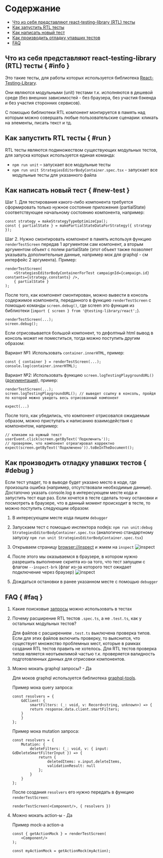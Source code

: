 # Содержание
- [Что из себя представляют react-testing-library (RTL) тесты](#info)
- [Как запустить RTL тесты](#run)
- [Как написать новый тест](#new-test)
- [Как производить отладку упавших тестов](#debug)
- [FAQ](#faq)

## Что из себя представляют react-testing-library (RTL) тесты { #info }
Это такие тесты, для работы которых используется библиотека [React-Testing-Library](https://testing-library.com/docs/react-testing-library/intro/).

Они являются модульными (unit) тестами т.к. исполняются в дешевой среде (без внешних зависимостей - без браузера, без участия бэкенда и без участия сторонних сервисов).

С помощью библиотеки RTL компонент монтируется в память над которым можно совершать любые пользовательские сценарии: кликать на элементы, писать текст и тд.

## Как запустить RTL тесты { #run }
RTL тесты являются подмножеством существующих модульных тестов, для запуска которых используется единая команда:
- `npm run unit` – запускает все модульные тесты
- `npm run unit StrategiesEditorBodyContainer.spec.tsx` - запускает все модульные тесты для указанного файла

## Как написать новый тест { #new-test }
Шаг 1. Для тестирования какого-либо компонента требуется сформировать только нужное состояние приложения (partialState) соответствующее начальному состоянию компонента, например:
```
const strategy = makeStrategyTypeOptimizeCpa();
const { partialState } = makePartialStateDataForStrategy({ strategy });
```

Шаг 2. Нужно смонтировать компонент в память используя функцию `renderTestScreen` передав 1 аргументом сам компонент, а вторым аргументом объект с полем partialState (этот объект также позволяет указывать дополнительные данные, например мок для graphql - см интерфейс 2 аргумента).
Пример:
```
renderTestScreen(
    <StrategiesEditorBodyContainerForTest campaignId={campaign.id} constants={strategy.constants} />,
    { partialState }
);
```
После того, как компонент смонтирован, можно вывести в консоль содержимое компонента, переданного в функцию `renderTestScreen` с помощью команды `screen.debug()`, где screen это функция из библиотеки (`import { screen } from '@testing-library/react';`).
```
renderTestScreen(...);
screen.debug();
```

Если отрисовывается большой компонент, то дефолтный html вывод в консоль может не поместиться, тогда можно поступить другим образом:

Вариант №1: Использовать `container.innerHTML`, пример:
```
const { container } = renderTestScreen(...);
console.log(container.innerHTML);
```

Вариант №2:
Использовать функцию `screen.logTestingPlaygroundURL()` ([документация](https://testing-library.com/docs/queries/about#screenlogtestingplaygroundurl)), пример:
```
renderTestScreen(...);
screen.logTestingPlaygroundURL(); // выведет ссылку в консоль, пройдя по которой можно увидеть весь отрисованный компонент

expect(...)
```


После того, как убедились, что компонент отрисовался ожидаемым образом, можно приступать к написанию взаимодействия с компонентом, например:
```
// кликаем на нужный текст
userEvent.click(screen.getByText('Подключить'));
// проверяем, что компонент отреагировал корректно
expect(screen.getByText('Подключено')).toBeInTheDocument();
```

## Как производить отладку упавших тестов { #debug }
Если тест упадет, то в выводе будет указано место в коде, где произошла ошибка (например, отсутствовали необходимые данные). Достаточно указать console.log в интересующем месте кода и запустить тест еще раз.
Если хочется в тесте сделать точку остановки и посмотреть в браузере, что в данный момент происходит в тесте, то можно поступить следующим образом:
1) В интересующем месте кода пишем `debugger`
2) Запускаем тест с помощью инспектора nodejs: `npm run unit:debug StrategiesEditorBodyContainer.spec.tsx` (аналогично стандартному запуску `npm run unit StrategiesEditorBodyContainer.spec.tsx`)
3) Открываем страницу [browser://inspect](browser://inspect) и жмем на `inspect`
    ![inspect](./assets/browser-inspect.png)

4) После этого мы оказываемся в браузере, в котором нужно разрешить выполнение скрипта из-за того, что тест запущем с флагом `--inspect-brk` (флаг из-за которого тест ожидает подключение через браузер)
    ![inspect](./assets/browser-debug.png)
5) Дождаться остановки в ранее указанном месте с помощью `debugger`

## FAQ { #faq }
1. Какие поисковые [запросы](https://testing-library.com/docs/queries/about) можно использовать в тестах


2. Почему расширение RTL тестов `.spec.ts`, а не `.test.ts`, как у остальных модульных тестов?

    Для файлов с расширением `.test.ts` выключена проверка типов.
    Если для этих файлов включить проверку, то выяснится, что существует множество проблемных мест, которые в рамках создания RTL тестов править не хотелось.
    Для RTL тестов проверка типов является неотъемлимой частью т.к. проверяется валидность подготовленных данных для отрисовки компонентов.


3. Можно мокать graphql запросы? - Да

    Для моков graphql используется библиотека [graphql-tools](https://graphql-tools.com/docs/mocking).

    Пример мока query запроса:
    ```
    const resolvers = {
        GdClient: {
            smartFilters: (_: void, v: Record<string, unknown>) => {
            return response.data.client.smartFilters;
        }
        }
    };
    ```
    Пример мока mutation запроса:
    ```
    const resolvers = {
        Mutation: {
            deleteFilters: (_: void, v: { input: GdDeleteSmartFilterInput }) => {
                return {
                    deletedItems: v.input.deleteItems,
                    validationResult: null
                };
            }
        }
    };
    ```
    После создания `resolvers` его нужно передать в функцию `renderTestScreen`:
    ```
    renderTestScreen(<Component/>, { resolvers })
    ```
4. Можно мокать action-ы - Да
    
    Пример mock-а action-а
    ```
    const { getActionMock } = renderTestScreen(
        <Component/>
    );

    const myActionMock = getActionMock(myAction);
    ```    
